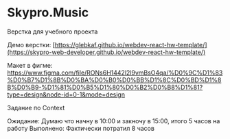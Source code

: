 # Skypro.Music

Верстка для учебного проекта

Демо верстки:
[https://glebkaf.github.io/webdev-react-hw-template/](https://skypro-web-developer.github.io/webdev-react-hw-template/)

Макет в фигме:
https://www.figma.com/file/RONs6H1442l2l9vmBsO4qa/%D0%9C%D1%83%D0%B7%D1%8B%D0%BA%D0%B0%D0%BB%D1%8C%D0%BD%D1%8B%D0%B9-%D1%81%D0%B5%D1%80%D0%B2%D0%B8%D1%81?type=design&node-id=0-1&mode=design

Задание по Context 

Ожидание: Думаю что начну в 10:00 и закночу в 15:00, итого 5 часов на работу 
Выполнено: Фактически потратил 8 часов
